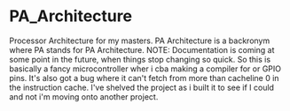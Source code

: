 # PA_Architecture
Processor Architecture for my masters. PA Architecture is a backronym where PA stands for PA Architecture. NOTE: Documentation is coming at some point in the future, when things stop changing so quick.
So this is basically a fancy microcontroller wher i cba making a compiler for or GPIO pins.
It's also got a bug where it can't fetch from more than cacheline 0 in the instruction cache.
I've shelved the project as i built it to see if I could and not i'm moving onto another project.
